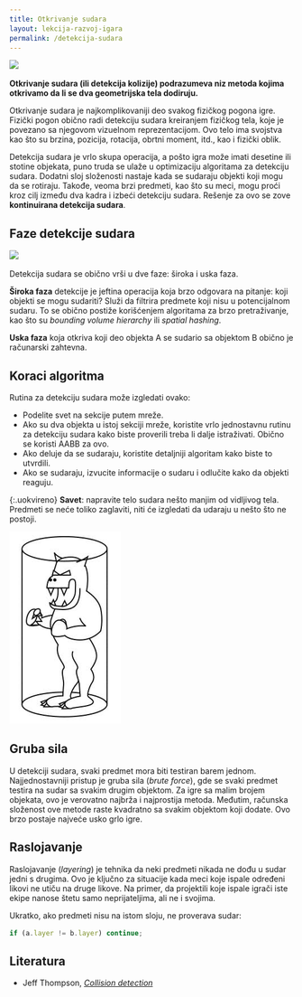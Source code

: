 ```yaml
---
title: Otkrivanje sudara
layout: lekcija-razvoj-igara
permalink: /detekcija-sudara
---
```


![](https://camo.githubusercontent.com/0a019c821238ef54fc0b7dabf0dadc74cdd180930f30598349260d8adc163e65/68747470733a2f2f7261772e6769746875622e636f6d2f6a65666654686f6d70736f6e2f436f6c6c6973696f6e446574656374696f6e46756e6374696f6e73466f7250726f63657373696e672f6d61737465722f436f6c6c6973696f6e4c6f676f2e706e67)

**Otkrivanje sudara (ili detekcija kolizije) podrazumeva niz metoda kojima otkrivamo da li se dva geometrijska tela dodiruju.**

Otkrivanje sudara je najkomplikovaniji deo svakog fizičkog pogona igre. Fizički pogon obično radi detekciju sudara kreiranjem fizičkog tela, koje je povezano sa njegovom vizuelnom reprezentacijom. Ovo telo ima svojstva kao što su brzina, pozicija, rotacija, obrtni moment, itd., kao i fizički oblik.

Detekcija sudara je vrlo skupa operacija, a pošto igra može imati desetine ili stotine objekata, puno truda se ulaže u optimizaciju algoritama za detekciju sudara. Dodatni sloj složenosti nastaje kada se sudaraju objekti koji mogu da se rotiraju. Takođe, veoma brzi predmeti, kao što su meci, mogu proći kroz cilj između dva kadra i izbeći detekciju sudara. Rešenje za ovo se zove **kontinuirana detekcija sudara**.

## Faze detekcije sudara

![](https://upload.wikimedia.org/wikipedia/commons/thumb/2/2a/Example_of_bounding_volume_hierarchy.svg/640px-Example_of_bounding_volume_hierarchy.svg.png)

Detekcija sudara se obično vrši u dve faze: široka i uska faza.

**Široka faza** detekcije je jeftina operacija koja brzo odgovara na pitanje: koji objekti se mogu sudariti? Služi da filtrira predmete koji nisu u potencijalnom sudaru. To se obično postiže korišćenjem algoritama za brzo pretraživanje, kao što su *bounding volume hierarchy* ili *spatial hashing*. 

**Uska faza** koja otkriva koji deo objekta A se sudario sa objektom B obično je računarski zahtevna.

## Koraci algoritma

Rutina za detekciju sudara može izgledati ovako:

* Podelite svet na sekcije putem mreže.
* Ako su dva objekta u istoj sekciji mreže, koristite vrlo jednostavnu rutinu za detekciju sudara kako biste proverili treba li dalje istraživati. Obično se koristi AABB za ovo.
* Ako deluje da se sudaraju, koristite detaljniji algoritam kako biste to utvrdili.
* Ako se sudaraju, izvucite informacije o sudaru i odlučite kako da objekti reaguju.

{:.uokvireno}
**Savet**: napravite telo sudara nešto manjim od vidljivog tela. Predmeti se neće toliko zaglaviti, niti će izgledati da udaraju u nešto što ne postoji.

![kolizija-cilindar](/images/razvoj-igara/kolizija-cilindar.png)

## Gruba sila

U detekciji sudara, svaki predmet mora biti testiran barem jednom. Najjednostavniji pristup je gruba sila (*brute force*), gde se svaki predmet testira na sudar sa svakim drugim objektom. Za igre sa malim brojem objekata, ovo je verovatno najbrža i najprostija metoda. Međutim, računska složenost ove metode raste kvadratno sa svakim objektom koji dodate. Ovo brzo postaje najveće usko grlo igre.

## Raslojavanje

Raslojavanje (*layering*) je tehnika da neki predmeti nikada ne dođu u sudar jedni s drugima. Ovo je ključno za situacije kada meci koje ispale određeni likovi ne utiču na druge likove. Na primer, da projektili koje ispale igrači iste ekipe nanose štetu samo neprijateljima, ali ne i svojima.

Ukratko, ako predmeti nisu na istom sloju, ne proverava sudar:
```js
if (a.layer != b.layer) continue;
```

## Literatura

- Jeff Thompson, [*Collision detection*](http://www.jeffreythompson.org/collision-detection/)
